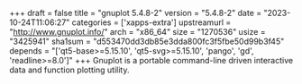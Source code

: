 +++
draft = false
title = "gnuplot 5.4.8-2"
version = "5.4.8-2"
date = "2023-10-24T11:06:27"
categories = ['xapps-extra']
upstreamurl = "http://www.gnuplot.info/"
arch = "x86_64"
size = "1270536"
usize = "3425941"
sha1sum = "d553470dd3db85e3dda800fc3f5fbe50d99b3f45"
depends = "['qt5-base>=5.15.10', 'qt5-svg>=5.15.10', 'pango', 'gd', 'readline>=8.0']"
+++
Gnuplot is a portable command-line driven interactive data and function plotting utility.